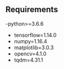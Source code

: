 ## Requirements
-python>=3.6.6
- tensorflow=1.14.0
- numpy=1.16.4
- matplotlib=3.0.3
- opencv=4.1.0
- tqdm=4.31.1
